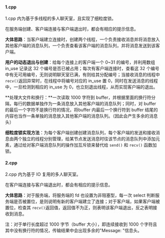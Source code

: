 #### 1.cpp

1.cpp 内为基于多线程的多人聊天室，且实现了细粒度锁。

在服务端创建、客户端连接与客户端退出时，都会有相应的提示信息。

**大体思路**：当客户端建立连接时，创建两个线程，一个负责接收消息并将消息放入其他客户端的消息队列，一个负责查看该客户端的消息队列，并将消息发送到该客户端。

**用户的动态退出与创建**：给每个连接上的客户端一个 0~31 的编号，并利用数组 in_use 记录这 32 个编号是否已被占用；每次有客户端连接时，查看这 32 个编号中有无可用编号，无则说明聊天室已满，有则给其分配编号；当接收消息的线程中 `recv()`返回异常时，在线程中将编号对应的 in_use 置 0，同时在发送消息的线程中，一旦检测到相应的 in_use 为 0，也立刻退出线程，从而实现客户端的退出。

**处理大文件和换行：**一次读取 1000 字符到 buffer，并根据里面的换行符分隔，每行的数据单独作为一条消息放入其他客户端的消息队列；同时，对 buffer 的最后一个字符不是换行符的情况，将buffer 内最后一个换行符到 buffer 结尾的内容也当作一条单独的消息放入其他客户端的消息队列。（因此会产生多余的消息头）

**细粒度锁实现方法**：为每个客户端创建创建消息队列，每个客户端的发送和接收消息由两个独立的线程分别管理，给某节点发送消息时往该节点的消息队列中添加元素，通过给对客户端消息队列的操作加互斥锁来替代给 `send()` 和 `recv()` 函数加锁。

#### 2.cpp

2.cpp 内为基于 IO 复用的多人聊天室。

在客户端连接与客户端退出时，都会有相应的提示信息。

**大体思路**：对于服务端，将服务端的 fd 也设置为非阻塞型，每一次 select 判断服务端是否被置位，是则说明有新的客户端建立了连接；对于客户端，如果客户端被置位，检查其 `recv()`返回值，返回值不为正，则表明该客户端退出，反之表明接收到消息。



注：对于单行长度超过 1000 字节（buffer 大小），即连续接收到 1000 个字符且其中没有换行符的情况，传输结果中会出现多余的"Message: "信息头。